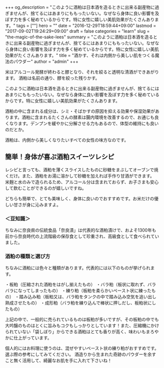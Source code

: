 +++
og_description = "このように酒粕は日本酒を造るときに出来る副産物に過ぎませんが、捨てるにはあまりにももったいない。なぜなら身体に良い影響を及ぼす力を多く秘めているからです。特に女性に嬉しい美肌効果がたくさんあります。"
tags = [""]
hero = ""
date = "2016-12-29T18:59:44+09:00"
lastmod = "2017-09-02T19:24:29+09:00"
draft = false
categories = "learn"
slug = "the-magic-of-the-sake-lees"
summary = "このように酒粕は日本酒を造るときに出来る副産物に過ぎませんが、捨てるにはあまりにももったいない。なぜなら身体に良い影響を及ぼす力を多く秘めているからです。特に女性に嬉しい美肌効果がたくさんあります。"
title = "酒かす、それは内側から美しい肌をつくる魔法のパウダー"
author = "admin"
+++


米はアルコール発酵が終わると醪となり、それを絞ると透明な清酒ができあがります。
酒粕は名前の通り、醪を絞った残りかす。

このように酒粕は日本酒を造るときに出来る副産物に過ぎませんが、捨てるにはあまりにももったいない。なぜなら身体に良い影響を及ぼす力を多く秘めているからです。特に女性に嬉しい美肌効果がたくさんあります。

酒粕の中に含まれる成分は、シミ・そばかすの原因を抑える効果や保湿効果があります。酒粕に含まれるたくさんの酵素は腸内環境を改善するので、お通じも良くなります。デンプンを緩やかに分解させる力もあるので、体型の維持にも良いのだとか。

酒粕は、内側から美しくなりたいすべての女性の味方なのです。


## 簡単！身体が喜ぶ酒粕スイーツレシピ

レシピと言っても、酒粕を薄くスライスしたものに砂糖をまぶしてオーブンで焼くだけ。また、酒粕をお湯に溶かして砂糖を加えれば手作り甘酒ができます。 米麹と水のみで造られるため、アルコール分は含まれておらず、お子さまも安心して飲むことができるのが嬉しいですね。

どちらも簡単で、とても美味しく、身体に良いのでおすすめです。お米だけの優しい甘さが身に沁みますよ。

### ＜豆知識＞
ちなみに奈良県の伝統食品「奈良漬」は代表的な酒粕漬けで、およそ1300年も前から奈良時代の上流階級の保存食として珍重され、高級食として食べられていました。

### 酒粕の種類と選び方

ちなみに酒粕には色々と種類があります。代表的には以下のものが挙げられます。

・板粕（圧縮された酒粕をはがし揃えたもの）
・バラ粕（板状に取れず、バラバラになってしまったもの）
・練り粕（板粕を柔らかいペースト状に練ったもの）
・踏み込み粕（板粕又は、バラ粕をタンクの中で踏み込み空気を追い出し熟成させたもの）
・成形粕（バラ粕を練り込んで棒状に押しだし、板粕状にしたもの）

上記の中で、一般的に売られているものは板粕が多いですが、その板粕の中でも大吟醸のものはとくに旨みもコクもしっかりとしています！また、圧縮機にかけられていない「袋しぼり」からできる酒粕はとても香りが高く、味わいもまろやかに仕上がっています。

個人的にはお料理に使うのは、混ぜやすいペースト状の練り粕がおすすめです。選ぶ際の参考にしてみてください。
酒造りから生まれた奇跡のパウダーを余すこと無く活用して、綺麗なお肌を手に入れて下さいね！

